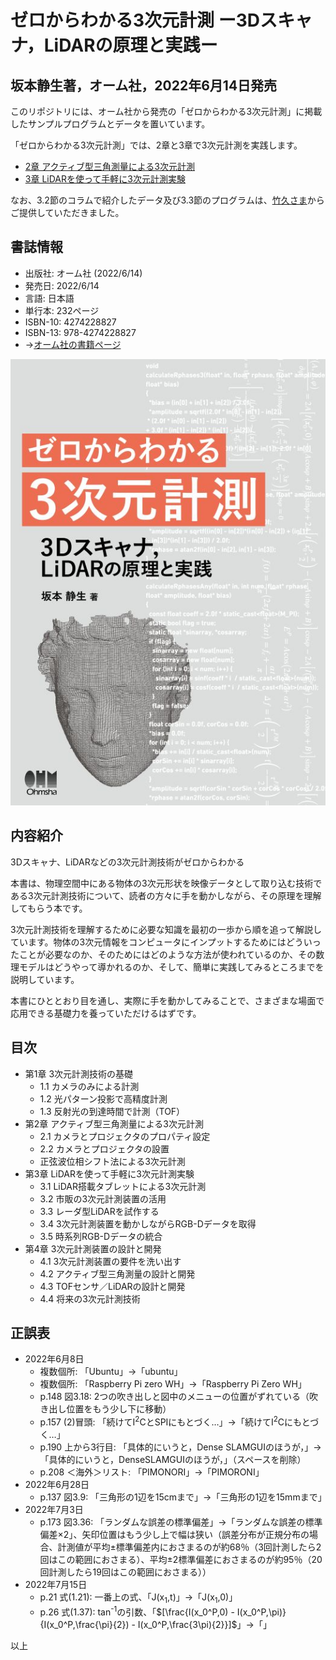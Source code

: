# ゼロからわかる3次元計測 ー3Dスキャナ，LiDARの原理と実践ー
## 坂本静生著，オーム社，2022年6月14日発売

このリポジトリには、オーム社から発売の「ゼロからわかる3次元計測」に掲載したサンプルプログラムとデータを置いています。

「ゼロからわかる3次元計測」では、2章と3章で3次元計測を実践します。
+ [2章 アクティブ型三角測量による3次元計測](https://github.com/ShizSak/Basics_of_3D_Measurement/tree/main/Chapter%202)
+ [3章 LiDARを使って手軽に3次元計測実験](https://github.com/ShizSak/Basics_of_3D_Measurement/tree/main/Chapter%203)

なお、3.2節のコラムで紹介したデータ及び3.3節のプログラムは、[竹久さま](https://github.com/aho1go)からご提供していただきました。

## 書誌情報
+ 出版社: オーム社 (2022/6/14)
+ 発売日: 2022/6/14
+ 言語: 日本語
+ 単行本: 232ページ
+ ISBN-10: 4274228827
+ ISBN-13: 978-4274228827
+ →[オーム社の書籍ページ](https://www.ohmsha.co.jp/book/9784274228827/)

![表紙](https://github.com/ShizSak/Basics_and_Practices_of_3D_Measurement/blob/main/FrontCover.jpg)

## 内容紹介
3Dスキャナ、LiDARなどの3次元計測技術がゼロからわかる

本書は、物理空間中にある物体の3次元形状を映像データとして取り込む技術である3次元計測技術について、読者の方々に手を動かしながら、その原理を理解してもらう本です。

3次元計測技術を理解するために必要な知識を最初の一歩から順を追って解説しています。物体の3次元情報をコンピュータにインプットするためにはどういったことが必要なのか、そのためにはどのような方法が使われているのか、その数理モデルはどうやって導かれるのか、そして、簡単に実践してみるところまでを説明しています。

本書にひととおり目を通し、実際に手を動かしてみることで、さまざまな場面で応用できる基礎力を養っていただけるはずです。

## 目次
+ 第1章 3次元計測技術の基礎
  - 1.1 カメラのみによる計測
  - 1.2 光パターン投影で高精度計測
  - 1.3 反射光の到達時間で計測（TOF）
+ 第2章 アクティブ型三角測量による3次元計測
  - 2.1 カメラとプロジェクタのプロパティ設定
  - 2.2 カメラとプロジェクタの設置
  - 正弦波位相シフト法による3次元計測
+ 第3章 LiDARを使って手軽に3次元計測実験
  - 3.1 LiDAR搭載タブレットによる3次元計測
  - 3.2 市販の3次元計測装置の活用
  - 3.3 レーダ型LiDARを試作する
  - 3.4 3次元計測装置を動かしながらRGB-Dデータを取得
  - 3.5 時系列RGB-Dデータの統合
+ 第4章 3次元計測装置の設計と開発
  - 4.1 3次元計測装置の要件を洗い出す
  - 4.2 アクティブ型三角測量の設計と開発
  - 4.3 TOFセンサ／LiDARの設計と開発
  - 4.4 将来の3次元計測技術

## 正誤表
+ 2022年6月8日
  - 複数個所: 「Ubuntu」→「ubuntu」
  - 複数個所: 「Raspberry Pi zero WH」→「Raspberry Pi Zero WH」
  - p.148 図3.18: 2つの吹き出しと図中のメニューの位置がずれている（吹き出し位置をもう少し下に移動）
  - p.157 (2)冒頭: 「続けてI<sup>2</sup>CとSPIにもとづく…」→「続けてI<sup>2</sup>Cにもとづく…」
  - p.190 上から3行目: 「具体的にいうと，Dense SLAMGUIのほうが，」→「具体的にいうと，DenseSLAMGUIのほうが，」（スペースを削除）
  - p.208 ＜海外＞リスト: 「PIMONORI」→「PIMORONI」
+ 2022年6月28日
  - p.137 図3.9: 「三角形の1辺を15cmまで」→「三角形の1辺を15mmまで」
+ 2022年7月3日
  - p.173 図3.36: 「ランダムな誤差の標準偏差」→「ランダムな誤差の標準偏差×2」、矢印位置はもう少し上で幅は狭い（誤差分布が正規分布の場合、計測値が平均±標準偏差内におさまるのが約68％（3回計測したら2回はこの範囲におさまる）、平均±2標準偏差におさまるのが約95％（20回計測したら19回はこの範囲におさまる））
+ 2022年7月15日
  - p.21 式(1.21): 一番上の式、「J(x<sub>1</sub>,t)」→「J(x<sub>1</sub>,0)」
  - p.26 式(1.37): tan<sup>-1</sup>の引数、「$[\frac{I(x_0^P,0) - I(x_0^P,\pi)}{I(x_0^P,\frac{\pi}{2}) - I(x_0^P,\frac{3\pi){2}}]$」→「」

以上
